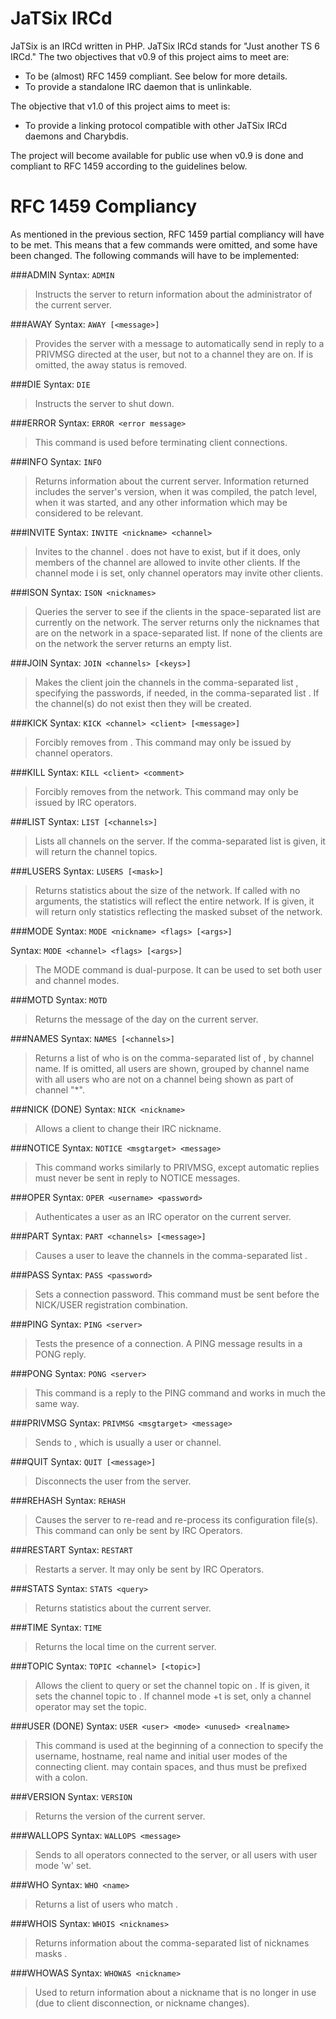 JaTSix IRCd
=========

JaTSix is an IRCd written in PHP.  JaTSix IRCd stands for "Just another TS 6 IRCd."  The two objectives that v0.9 of this project aims to meet are:

* To be (almost) RFC 1459 compliant.  See below for more details.
* To provide a standalone IRC daemon that is unlinkable.

The objective that v1.0 of this project aims to meet is:

* To provide a linking protocol compatible with other JaTSix IRCd daemons and Charybdis.

The project will become available for public use when v0.9 is done and compliant to RFC 1459 according to the guidelines below.

RFC 1459 Compliancy
===================

As mentioned in the previous section, RFC 1459 partial compliancy will have to be met.  This means that a few commands were omitted, and some have been changed.  The following commands will have to be implemented:

###ADMIN
Syntax:  ```ADMIN```

> Instructs the server to return information about the administrator of the current server.

###AWAY
Syntax:  ```AWAY [<message>]```

> Provides the server with a message to automatically send in reply to a PRIVMSG directed at the user, but not to a channel they are on. If <message> is omitted, the away status is removed.

###DIE
Syntax:  ```DIE```

> Instructs the server to shut down.

###ERROR
Syntax:  ```ERROR <error message>```

> This command is used before terminating client connections.

###INFO
Syntax:  ```INFO```

> Returns information about the current server. Information returned includes the server's version, when it was compiled, the patch level, when it was started, and any other information which may be considered to be relevant.

###INVITE
Syntax:  ```INVITE <nickname> <channel>```

> Invites <nickname> to the channel <channel>. <channel> does not have to exist, but if it does, only members of the channel are allowed to invite other clients. If the channel mode i is set, only channel operators may invite other clients.

###ISON
Syntax:  ```ISON <nicknames>```

> Queries the server to see if the clients in the space-separated list <nicknames> are currently on the network. The server returns only the nicknames that are on the network in a space-separated list. If none of the clients are on the network the server returns an empty list.

###JOIN
Syntax:  ```JOIN <channels> [<keys>]```

> Makes the client join the channels in the comma-separated list <channels>, specifying the passwords, if needed, in the comma-separated list <keys>. If the channel(s) do not exist then they will be created.

###KICK
Syntax:  ```KICK <channel> <client> [<message>]```

> Forcibly removes <client> from <channel>. This command may only be issued by channel operators.

###KILL
Syntax:  ```KILL <client> <comment>```

> Forcibly removes <client> from the network. This command may only be issued by IRC operators.

###LIST
Syntax:  ```LIST [<channels>]```

> Lists all channels on the server. If the comma-separated list <channels> is given, it will return the channel topics.

###LUSERS
Syntax:  ```LUSERS [<mask>]```

> Returns statistics about the size of the network. If called with no arguments, the statistics will reflect the entire network. If <mask> is given, it will return only statistics reflecting the masked subset of the network.

###MODE
Syntax:  ```MODE <nickname> <flags> [<args>]```

Syntax:  ```MODE <channel> <flags> [<args>]```

> The MODE command is dual-purpose. It can be used to set both user and channel modes.

###MOTD
Syntax:  ```MOTD```

> Returns the message of the day on the current server.

###NAMES
Syntax:  ```NAMES [<channels>]```

> Returns a list of who is on the comma-separated list of <channels>, by channel name. If <channels> is omitted, all users are shown, grouped by channel name with all users who are not on a channel being shown as part of channel "*".

###NICK (DONE)
Syntax:  ```NICK <nickname>```

> Allows a client to change their IRC nickname.

###NOTICE
Syntax:  ```NOTICE <msgtarget> <message>```

> This command works similarly to PRIVMSG, except automatic replies must never be sent in reply to NOTICE messages.

###OPER
Syntax:  ```OPER <username> <password>```

> Authenticates a user as an IRC operator on the current server.

###PART
Syntax:  ```PART <channels> [<message>]```

> Causes a user to leave the channels in the comma-separated list <channels>.

###PASS
Syntax:  ```PASS <password>```

> Sets a connection password. This command must be sent before the NICK/USER registration combination.

###PING
Syntax:  ```PING <server>```

> Tests the presence of a connection. A PING message results in a PONG reply.

###PONG
Syntax:  ```PONG <server>```

> This command is a reply to the PING command and works in much the same way.

###PRIVMSG
Syntax:  ```PRIVMSG <msgtarget> <message>```

> Sends <message> to <msgtarget>, which is usually a user or channel.

###QUIT
Syntax:  ```QUIT [<message>]```

> Disconnects the user from the server.

###REHASH
Syntax:  ```REHASH```

> Causes the server to re-read and re-process its configuration file(s). This command can only be sent by IRC Operators.

###RESTART
Syntax:  ```RESTART```

> Restarts a server. It may only be sent by IRC Operators.

###STATS
Syntax:  ```STATS <query>```

> Returns statistics about the current server.

###TIME
Syntax:  ```TIME```

> Returns the local time on the current server.

###TOPIC
Syntax:  ```TOPIC <channel> [<topic>]```

> Allows the client to query or set the channel topic on <channel>. If <topic> is given, it sets the channel topic to <topic>. If channel mode +t is set, only a channel operator may set the topic.

###USER (DONE)
Syntax:  ```USER <user> <mode> <unused> <realname>```

> This command is used at the beginning of a connection to specify the username, hostname, real name and initial user modes of the connecting client. <realname> may contain spaces, and thus must be prefixed with a colon.

###VERSION
Syntax:  ```VERSION```

> Returns the version of the current server.

###WALLOPS
Syntax:  ```WALLOPS <message>```

> Sends <message> to all operators connected to the server, or all users with user mode 'w' set.

###WHO
Syntax:  ```WHO <name>```

> Returns a list of users who match <name>.

###WHOIS
Syntax:  ```WHOIS <nicknames>```

> Returns information about the comma-separated list of nicknames masks <nicknames>.

###WHOWAS
Syntax:  ```WHOWAS <nickname>```

> Used to return information about a nickname that is no longer in use (due to client disconnection, or nickname changes).